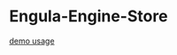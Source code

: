 # Engula-Engine-Store

[demo usage](https://github.com/zojw/shared-storage/blob/main/src/client/mod.rs#L56)

